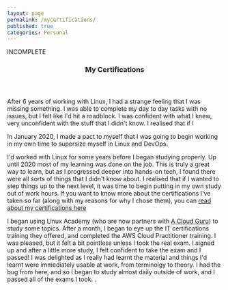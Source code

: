 ```yaml
---
layout: page
permalink: /mycertifications/
published: true
categories: Personal
---
```

INCOMPLETE

  <header class="post-header">
    <h3 class="post-title">My Certifications</h3>
  </header>

After 6 years of working with Linux, I had a strange feeling that I was missing
something. I was able to complete my day to day tasks with no issues, but I
felt like I'd hit a roadblock. I was confident with what I knew, very unconfident
with the stuff that I didn't know. I realised that if I

In January 2020, I made a pact to myself that I was going to begin working in
my own time to supersize myself in Linux and DevOps.


I'd worked with Linux for some years before I began studying properly. Up until
2020 most of my learning was done on the job. This is truly a great way to learn,
but as I progressed deeper into hands-on tech, I found there were all sorts of things
that I didn't know about. I realised that if I wanted to step things up to the next
level, it was time to begin putting in my own study out of work hours. If you want
to know more about the certifications I've taken so far (along with my reasons
for why I chose them), you can <a href="/mycertifications">read about my certifications
here</a>


  I began using Linux Academy
(who are now partners with <a href="https://go.acloud.guru">A Cloud Guru</a>)
to study some topics. After a month, I began to eye up the IT certifications
training they offered, and completed the AWS Cloud Practitioner training. I
was pleased, but it felt a bit pointless unless I took the real exam. I signed
up and after a little more study, I felt confident to take the exam and I passed!
I was delighted as I really had learnt the material and things I'd learnt were
immediately usable at work, from terminolgy to theory. I had the bug from here,
and so I began to study almost daily outside of work, and I passed all of the exams
I took. .<br><br>
